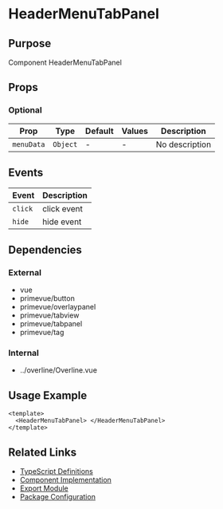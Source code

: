 # HeaderMenuTabPanel

## Purpose

Component HeaderMenuTabPanel

## Props

### Optional

| Prop       | Type     | Default | Values | Description    |
| ---------- | -------- | ------- | ------ | -------------- |
| `menuData` | `Object` | -       | -      | No description |

## Events

| Event   | Description |
| ------- | ----------- |
| `click` | click event |
| `hide`  | hide event  |

## Dependencies

### External

- vue
- primevue/button
- primevue/overlaypanel
- primevue/tabview
- primevue/tabpanel
- primevue/tag

### Internal

- ../overline/Overline.vue

## Usage Example

```vue
<template>
  <HeaderMenuTabPanel> </HeaderMenuTabPanel>
</template>
```

## Related Links

- [TypeScript Definitions](./HeaderMenuTabPanel.d.ts)
- [Component Implementation](./HeaderMenuTabPanel.vue)
- [Export Module](./headermenutabpanel.js)
- [Package Configuration](./package.json)
